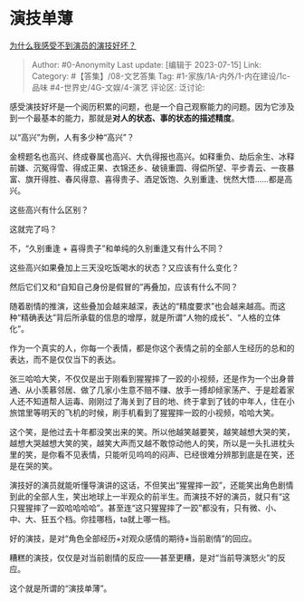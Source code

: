 # 演技单薄
[为什么我感受不到演员的演技好坏？](https://www.zhihu.com/question/49861575/answer/3119744481)

> Author: #0-Anonymity
> Last update: [编辑于 2023-07-15]
> Link:
> Category: #【答集】/08-文艺答集 
> Tag: #1-家族/1A-内外/1-内在建设/1c-品味 #4-世界史/4G-文娱/4-演艺
> 评论区:
> 泛讨论:

感受演技好坏是一个阅历积累的问题，也是一个自己观察能力的问题。因为它涉及到一个最基本的能力，那就是**对人的状态、事的状态的描述精度**。

以“高兴”为例，人有多少种“高兴”？

金榜题名也高兴、终成眷属也高兴、大仇得报也高兴。如释重负、劫后余生、冰释前嫌、沉冤得雪、得成正果、衣锦还乡、破镜重圆、得偿所望、平步青云、一夜暴富、旗开得胜、春风得意、喜得贵子、酒足饭饱、久别重逢、恍然大悟……都是高兴。

这些高兴有什么区别？

这就完了吗？

不，“久别重逢 + 喜得贵子”和单纯的久别重逢又有什么不同？

这些高兴如果叠加上三天没吃饭喝水的状态？又应该有什么变化？

然后它们又和“自知自己身份是假冒的”再叠加，应该有什么不同？

随着剧情的推演，这些叠加会越来越深，表达的“精度要求”也会越来越高。而这种“精确表达”背后所承载的信息的增厚，就是所谓“人物的成长”、“人格的立体化”。

作为一个真实的人，你每一个表情，都是你这个表情之前的全部人生经历的总和的表达，而不是仅仅当下的表达。

张三哈哈大笑，不仅仅是出于刚看到猩猩摔了一跤的小视频，还是作为一个出身普通、从小羡慕邻居、做了几家小生意不赔不赚、放手一搏却倾家荡产、于是趁着家人还不知道帮人运毒、刚刚过了海关到了目的地、终于拿到了钱的中年人，住在小旅馆里等明天的飞机的时候，刷手机看到了猩猩摔一跤的小视频，哈哈大笑。

这个笑，是他过去十年都没笑出来的笑。所以他越笑越要笑，越笑越想大哭的笑，越想大哭越想大笑的笑，越笑大声而又越不敢惊动他人的笑，所以是一头扎进枕头里的笑，是你看不见表情，只能听见呜呜的闷声、已经很难分辨那到底是在笑，还是在哭的笑。

演技好的演员就能听懂导演讲的这话，不但笑出“猩猩摔一跤”，还能笑出角色剧情到此的全部人生，笑出地球上一半观众的前半生。而演技不好的演员，就只有“这只猩猩摔了一跤哈哈哈哈”。甚至连“这只猩猩摔了一跤”都没有，只有微、小、中、大、狂五个档。你挂哪档，ta就上哪一档。

好的演技，是对“角色全部经历+对观众感情的期待+当前剧情”的回应。

糟糕的演技，仅仅是对当前剧情的反应——甚至更糟，是对“当前导演怒火”的反应。

这个就是所谓的“演技单薄”。

